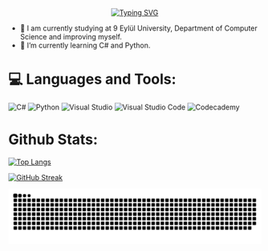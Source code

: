 <div align="center">
 <a href="https://github.com/MuhammedErdin">
  <img src="https://readme-typing-svg.demolab.com?font=Fira+Code&size=28&duration=3000&pause=500&center=true&vCenter=true&width=500&lines=%f0%9f%92%ab+Muhammed+Erdin+%e2%9c%a8;%f0%9f%93%9a+Computer+Science+Student+%f0%9f%92%bb;Welcome+To+My+Profile+%f0%9f%91%80" alt="Typing SVG" />
 </a>
</div>


- 🔭 I am currently studying at 9 Eylül University, Department of Computer Science and improving myself.
- 🧠 I’m currently learning C# and Python.
  
# 💻 Languages and Tools:
![C#](https://img.shields.io/badge/c%23-%23239120.svg?style=for-the-badge&logo=csharp&logoColor=white)
![Python](https://img.shields.io/badge/python-3670A0?style=for-the-badge&logo=python&logoColor=ffdd54)
![Visual Studio](https://img.shields.io/badge/Visual%20Studio-5C2D91.svg?style=for-the-badge&logo=visual-studio&logoColor=white)
![Visual Studio Code](https://img.shields.io/badge/Visual%20Studio%20Code-0078d7.svg?style=for-the-badge&logo=visual-studio-code&logoColor=white)
![Codecademy](https://img.shields.io/badge/Codecademy-FFF0E5?style=for-the-badge&logo=codecademy&logoColor=1F243A)

# Github Stats:

[![Top Langs](https://github-readme-stats.vercel.app/api/top-langs/?username=MuhammedErdin&layout=compact&langs_count=25&title_color=ff6700&text_color=ffffff&bg_color=111111&hide_border=false)](https://github.com/MuhammedErdin/github-readme-stats)

[![GitHub Streak](https://github-readme-streak-stats.herokuapp.com?user=MuhammedErdin&theme=dark&date_format=j%20M%5B%20Y%5D&mode=weekly)](https://git.io/streak-stats)




<picture>
  <source media="(prefers-color-scheme: dark)" srcset="https://raw.githubusercontent.com/MuhammedErdin/MuhammedErdin/output/github-contribution-grid-snake-dark.svg">
  <source media="(prefers-color-scheme: light)" srcset="https://raw.githubusercontent.com/MuhammedErdin/MuhammedErdin/output/github-contribution-grid-snake.svg">
  <img alt="github contribution grid snake animation" src="https://raw.githubusercontent.com/MuhammedErdin/MuhammedErdin/output/github-contribution-grid-snake.svg">
</picture>


